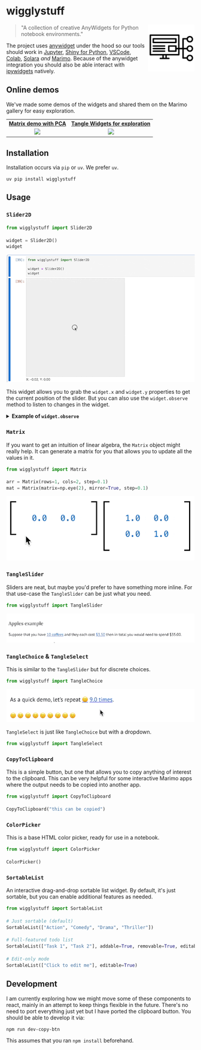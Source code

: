 # wigglystuff 

<img src="imgs/stuff.png" width=125 height=125 align="right" style="z-index: 9999;">

> "A collection of creative AnyWidgets for Python notebook environments."

The project uses [anywidget](https://anywidget.dev/) under the hood so our tools should work in [Jupyter](https://jupyter.org/), [Shiny for Python](https://shiny.posit.co/py/docs/jupyter-widgets.html), [VSCode](https://code.visualstudio.com/docs/datascience/jupyter-notebooks), [Colab](https://colab.google/), [Solara](https://solara.dev/) *and* [Marimo](https://marimo.io/). Because of the anywidget integration you should also be able interact with [ipywidgets](https://ipywidgets.readthedocs.io/en/stable/) natively. 

## Online demos 

We've made some demos of the widgets and shared them on the Marimo gallery for easy exploration. 

<table>
<tr>
<td align="center">
    <a href="https://marimo.io/p/@marimo/interactive-matrices">
        <b>Matrix demo with PCA</b>
    </a>
</td>
<td align="center">
    <a href="https://marimo.io/p/@vincent-d-warmerdam-/tangle-demo">
        <b>Tangle Widgets for exploration</b>
    </a>
</td>
</tr><tr>
<td align="center">
    <a href="https://marimo.io/p/@marimo/interactive-matrices">
        <img src="https://marimo.io/_next/image?url=%2Fimages%2Fgallery%2Finteractive-matrices.gif&w=1080&q=75" width="290"><br>
    </a>
</td>
<td align="center">
    <a href="https://marimo.io/p/@vincent-d-warmerdam-/tangle-demo">
        <img src="https://marimo.io/_next/image?url=%2Fimages%2Fgallery%2Ftangle.gif&w=1080&q=75" width="290"><br>
    </a>
</td>
</tr>
</table>

## Installation 

Installation occurs via `pip` or `uv`. We prefer `uv`. 

```
uv pip install wigglystuff
```

## Usage

### `Slider2D`

```python
from wigglystuff import Slider2D

widget = Slider2D()
widget
```

![](imgs/slider2d.gif)

This widget allows you to grab the `widget.x` and `widget.y` properties to get the current position of the slider. But you can also use the `widget.observe` method to listen to changes in the widget. 

<details>
<summary><b>Example of <code>widget.observe</code></b></summary>

```python
import ipywidgets
from wigglystuff import Slider2D

widget = Slider2D()
output = ipywidgets.Output()
state = [[0.0, 0.0]]

@output.capture(clear_output=True)
def on_change(change):
    if abs(widget.x - state[-1][0]) > 0.01:
        if abs(widget.y - state[-1][1]) > 0.01:
            state.append([widget.x, widget.y])
    for elem in state[-5:]:
        print(elem)

widget.observe(on_change)
on_change(None)
ipywidgets.HBox([widget, output])
```
</details>

### `Matrix`

If you want to get an intuition of linear algebra, the `Matrix` object might really help. It can generate a matrix for you that allows you to update all the values in it. 

```python
from wigglystuff import Matrix

arr = Matrix(rows=1, cols=2, step=0.1)
mat = Matrix(matrix=np.eye(2), mirror=True, step=0.1)
```

![](imgs/matix.gif)

### `TangleSlider` 

Sliders are neat, but maybe you'd prefer to have something more inline. For that use-case the `TangleSlider` can be just what you need. 

```python
from wigglystuff import TangleSlider
```

![](imgs/tangleslider.gif)

### `TangleChoice` & `TangleSelect`

This is similar to the `TangleSlider` but for discrete choices. 

```python
from wigglystuff import TangleChoice
```

![](imgs/tanglechoice.gif)

`TangleSelect` is just like `TangleChoice` but with a dropdown.

```python
from wigglystuff import TangleSelect
```

### `CopyToClipboard` 

This is a simple button, but one that allows you to copy anything of interest
to the clipboard. This can be very helpful for some interactive Marimo apps where
the output needs to be copied into another app. 

```python
from wigglystuff import CopyToClipboard

CopyToClipboard("this can be copied")
```

### `ColorPicker`

This is a base HTML color picker, ready for use in a notebook. 

```python
from wigglystuff import ColorPicker

ColorPicker()
```

### `SortableList`

An interactive drag-and-drop sortable list widget. By default, it's just sortable, but you can enable additional features as needed.

```python
from wigglystuff import SortableList

# Just sortable (default)
SortableList(["Action", "Comedy", "Drama", "Thriller"])

# Full-featured todo list
SortableList(["Task 1", "Task 2"], addable=True, removable=True, editable=True)

# Edit-only mode
SortableList(["Click to edit me"], editable=True)
```

## Development

I am currently exploring how we might move some of these components to react, mainly in an attempt to keep things flexible in the future. There's no need to port everything just yet but I have ported the clipboard button. You should be able to develop it via: 

```
npm run dev-copy-btn
```

This assumes that you ran `npm install` beforehand. 
